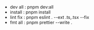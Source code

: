- dev all    : pnpm dev:all
- install    : pnpm install
- lint fix   : pnpm eslint . --ext .ts,.tsx --fix
- fmt all    : pnpm prettier --write .
